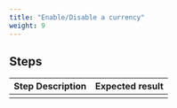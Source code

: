 ```yaml
---
title: "Enable/Disable a currency"
weight: 9
---
```

## Steps
| Step Description | Expected result |
| ----- | ----- |
|  |  |
